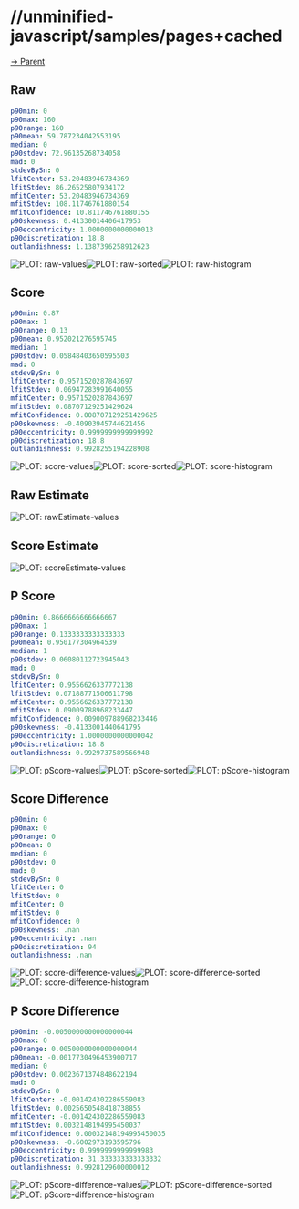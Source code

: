 
# //unminified-javascript/samples/pages+cached

[→ Parent](../..)


## Raw


```yaml
p90min: 0
p90max: 160
p90range: 160
p90mean: 59.787234042553195
median: 0
p90stdev: 72.96135268734058
mad: 0
stdevBySn: 0
lfitCenter: 53.20483946734369
lfitStdev: 86.26525807934172
mfitCenter: 53.20483946734369
mfitStdev: 108.11746761880154
mfitConfidence: 10.811746761880155
p90skewness: 0.41330014406417953
p90eccentricity: 1.0000000000000013
p90discretization: 18.8
outlandishness: 1.1387396258912623

```

![PLOT: raw-values](./raw/values.svg)![PLOT: raw-sorted](./raw/sorted.svg)![PLOT: raw-histogram](./raw/histogram.svg)
## Score


```yaml
p90min: 0.87
p90max: 1
p90range: 0.13
p90mean: 0.952021276595745
median: 1
p90stdev: 0.05848403650595503
mad: 0
stdevBySn: 0
lfitCenter: 0.9571520287843697
lfitStdev: 0.06947283991640055
mfitCenter: 0.9571520287843697
mfitStdev: 0.08707129251429624
mfitConfidence: 0.008707129251429625
p90skewness: -0.40903945744621456
p90eccentricity: 0.9999999999999992
p90discretization: 18.8
outlandishness: 0.9928255194228908

```

![PLOT: score-values](./score/values.svg)![PLOT: score-sorted](./score/sorted.svg)![PLOT: score-histogram](./score/histogram.svg)
## Raw Estimate

![PLOT: rawEstimate-values](./rawEstimate/values.svg)
## Score Estimate

![PLOT: scoreEstimate-values](./scoreEstimate/values.svg)
## P Score


```yaml
p90min: 0.8666666666666667
p90max: 1
p90range: 0.1333333333333333
p90mean: 0.950177304964539
median: 1
p90stdev: 0.06080112723945043
mad: 0
stdevBySn: 0
lfitCenter: 0.9556626337772138
lfitStdev: 0.07188771506611798
mfitCenter: 0.9556626337772138
mfitStdev: 0.09009788968233447
mfitConfidence: 0.009009788968233446
p90skewness: -0.4133001440641795
p90eccentricity: 1.0000000000000042
p90discretization: 18.8
outlandishness: 0.9929737589566948

```

![PLOT: pScore-values](./pScore/values.svg)![PLOT: pScore-sorted](./pScore/sorted.svg)![PLOT: pScore-histogram](./pScore/histogram.svg)
## Score Difference


```yaml
p90min: 0
p90max: 0
p90range: 0
p90mean: 0
median: 0
p90stdev: 0
mad: 0
stdevBySn: 0
lfitCenter: 0
lfitStdev: 0
mfitCenter: 0
mfitStdev: 0
mfitConfidence: 0
p90skewness: .nan
p90eccentricity: .nan
p90discretization: 94
outlandishness: .nan

```

![PLOT: score-difference-values](./score-difference/values.svg)![PLOT: score-difference-sorted](./score-difference/sorted.svg)![PLOT: score-difference-histogram](./score-difference/histogram.svg)
## P Score Difference


```yaml
p90min: -0.0050000000000000044
p90max: 0
p90range: 0.0050000000000000044
p90mean: -0.0017730496453900717
median: 0
p90stdev: 0.0023671374848622194
mad: 0
stdevBySn: 0
lfitCenter: -0.001424302286559083
lfitStdev: 0.0025650548418738855
mfitCenter: -0.001424302286559083
mfitStdev: 0.0032148194995450037
mfitConfidence: 0.00032148194995450035
p90skewness: -0.6002973193595796
p90eccentricity: 0.9999999999999983
p90discretization: 31.333333333333332
outlandishness: 0.9928129600000012

```

![PLOT: pScore-difference-values](./pScore-difference/values.svg)![PLOT: pScore-difference-sorted](./pScore-difference/sorted.svg)![PLOT: pScore-difference-histogram](./pScore-difference/histogram.svg)